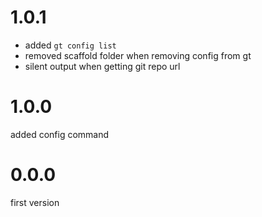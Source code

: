 # 1.0.1

- added `gt config list`
- removed scaffold folder when removing config from gt
- silent output when getting git repo url

# 1.0.0

added config command

# 0.0.0

first version
